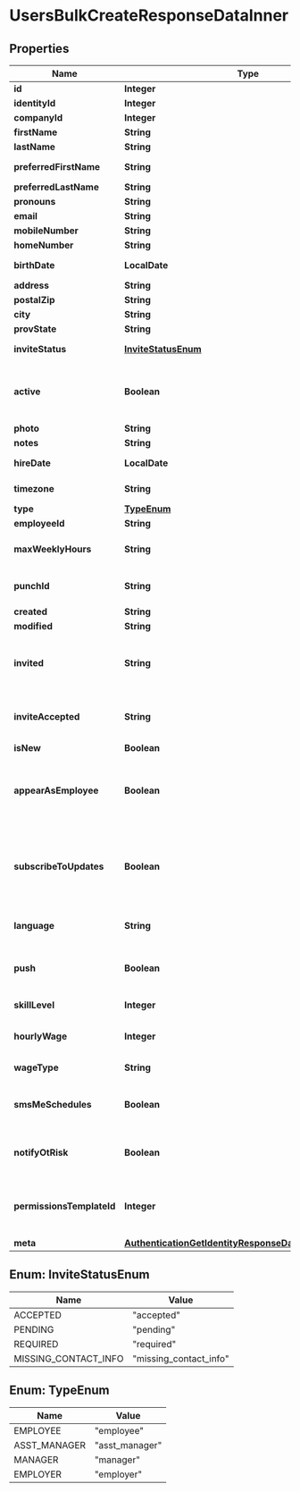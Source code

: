 

# UsersBulkCreateResponseDataInner


## Properties

| Name | Type | Description | Notes |
|------------ | ------------- | ------------- | -------------|
|**id** | **Integer** | User ID |  |
|**identityId** | **Integer** | Internal use |  [optional] |
|**companyId** | **Integer** | Company ID |  |
|**firstName** | **String** | First Name |  |
|**lastName** | **String** | Last Name |  |
|**preferredFirstName** | **String** | Preferred first name |  [optional] |
|**preferredLastName** | **String** | Preferred last name |  [optional] |
|**pronouns** | **String** | Pronouns |  [optional] |
|**email** | **String** | Email Address |  |
|**mobileNumber** | **String** | Mobile Number |  |
|**homeNumber** | **String** | Home Number |  |
|**birthDate** | **LocalDate** | Birthdate. Format YYYY-MM-DD |  |
|**address** | **String** | Address |  |
|**postalZip** | **String** | Zip or postal code |  |
|**city** | **String** | City |  |
|**provState** | **String** | State or province |  |
|**inviteStatus** | [**InviteStatusEnum**](#InviteStatusEnum) | Invitation status to join 7shifts |  |
|**active** | **Boolean** | If true user is active in allowed to login. If false the user has been deactivated/deleted |  |
|**photo** | **String** | Photo url |  |
|**notes** | **String** | User notes |  |
|**hireDate** | **LocalDate** | Date hired. YYYY-MM-DD format |  |
|**timezone** | **String** | Timezone.  Valid zone info name |  |
|**type** | [**TypeEnum**](#TypeEnum) | User type |  |
|**employeeId** | **String** | Employee ID |  |
|**maxWeeklyHours** | **String** | Maximum weekly hours user is set to work |  |
|**punchId** | **String** | Value used during clock in/out in 7shifts applications |  |
|**created** | **String** |  |  [optional] |
|**modified** | **String** |  |  [optional] |
|**invited** | **String** | The date that the user has been sent an invitation to join 7shifts, null if not invited. |  |
|**inviteAccepted** | **String** | The date that the user accepted their 7shifts invitation, null if not accepted. |  |
|**isNew** | **Boolean** | If true user is new |  |
|**appearAsEmployee** | **Boolean** | If true user can be assigned shifts. This applies to managers, asst_manager and employers. |  [optional] |
|**subscribeToUpdates** | **Boolean** | If true this user is subscribed to updates from 7shifts. This includes announcing new features for 7shifts |  [optional] |
|**language** | **String** | Specified language. In ISO 639-1 format |  [optional] |
|**push** | **Boolean** | Are mobile push notifications enabled for the user |  [optional] |
|**skillLevel** | **Integer** | Current assigned skill level |  [optional] |
|**hourlyWage** | **Integer** | Users current hourly wage in cents |  [optional] |
|**wageType** | **String** | The type of wage the user will receive |  [optional] |
|**smsMeSchedules** | **Boolean** | If the user should receive sms notifications for shifts |  [optional] |
|**notifyOtRisk** | **Boolean** | Should notifications be sent if the user is at risk of overtime hours |  [optional] |
|**permissionsTemplateId** | **Integer** | The ID of the permission template currently assigned to the user. |  [optional] |
|**meta** | [**AuthenticationGetIdentityResponseDataUsersInnerMeta**](AuthenticationGetIdentityResponseDataUsersInnerMeta.md) |  |  [optional] |



## Enum: InviteStatusEnum

| Name | Value |
|---- | -----|
| ACCEPTED | &quot;accepted&quot; |
| PENDING | &quot;pending&quot; |
| REQUIRED | &quot;required&quot; |
| MISSING_CONTACT_INFO | &quot;missing_contact_info&quot; |



## Enum: TypeEnum

| Name | Value |
|---- | -----|
| EMPLOYEE | &quot;employee&quot; |
| ASST_MANAGER | &quot;asst_manager&quot; |
| MANAGER | &quot;manager&quot; |
| EMPLOYER | &quot;employer&quot; |



